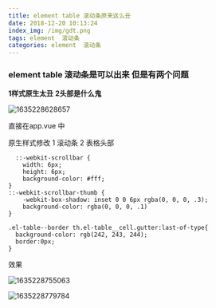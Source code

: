 ```yaml
---
title: element table 滚动条原来这么丑
date: 2018-12-20 10:13:24
index_img: /img/gdt.png
tags: element  滚动条  
categories: element  滚动条  
---
```


### **element table 滚动条是可以出来 但是有两个问题**

**1样式原生太丑**
**2头部是什么鬼**

![1635228628657](1635228628657.png)

直接在app.vue 中

原生样式修改 1 滚动条   2 表格头部

```
  ::-webkit-scrollbar {
    width: 6px;
    height: 6px;
    background-color: #fff;
}
::-webkit-scrollbar-thumb {
    -webkit-box-shadow: inset 0 0 6px rgba(0, 0, 0, .3);
    background-color: rgba(0, 0, 0, .1)
}
```

```
.el-table--border th.el-table__cell.gutter:last-of-type{
  background-color: rgb(242, 243, 244);
  border:0px;
} 
```

效果

![1635228755063](1635228755063.png)

![1635228779784](1635228779784.png)